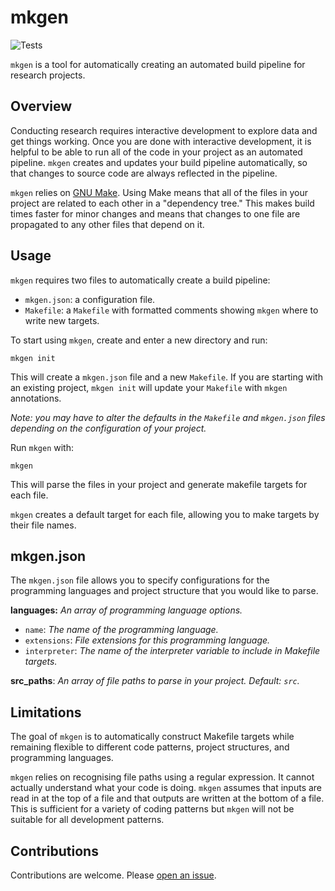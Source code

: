 # mkgen

![Tests](https://github.com/hamishgibbs/mkgen/actions/workflows/tests.yml/badge.svg)

`mkgen` is a tool for automatically creating an automated build pipeline for research projects.

## Overview

Conducting research requires interactive development to explore data and get things working. Once you are done with interactive development, it is helpful to be able to run all of the code in your project as an automated pipeline. `mkgen` creates and updates your build pipeline automatically, so that changes to source code are always reflected in the pipeline.

`mkgen` relies on [GNU Make](https://www.gnu.org/software/make/). Using Make means that all of the files in your project are related to each other in a "dependency tree." This makes build times faster for minor changes and means that changes to one file are propagated to any other files that depend on it.

## Usage

`mkgen` requires two files to automatically create a build pipeline:
  * `mkgen.json`: a configuration file.
  * `Makefile`: a `Makefile` with formatted comments showing `mkgen` where to write new targets.

To start using `mkgen`, create and enter a new directory and run:

```
mkgen init
```

This will create a `mkgen.json` file and a new `Makefile`. If you are starting with an existing project, `mkgen init` will update your `Makefile` with `mkgen` annotations.

*Note: you may have to alter the defaults in the `Makefile` and `mkgen.json` files depending on the configuration of your project.*

Run `mkgen` with:

```
mkgen
```

This will parse the files in your project and generate makefile targets for each file.

`mkgen` creates a default target for each file, allowing you to make targets by their file names.

## mkgen.json

The `mkgen.json` file allows you to specify configurations for the programming languages and project structure that you would like to parse.

**languages:** *An array of programming language options.*
  * `name`: *The name of the programming language.*
  * `extensions`: *File extensions for this programming language.*
  * `interpreter`: *The name of the interpreter variable to include in Makefile targets.*

**src_paths**: *An array of file paths to parse in your project. Default: `src`.*

## Limitations

The goal of `mkgen` is to automatically construct Makefile targets while remaining flexible to different code patterns, project structures, and programming languages.

`mkgen` relies on recognising file paths using a regular expression. It cannot actually understand what your code is doing.
`mkgen` assumes that inputs are read in at the top of a file and that outputs are written at the bottom of a file. This is sufficient for a variety of coding patterns but `mkgen` will not be suitable for all development patterns.

## Contributions

Contributions are welcome. Please [open an issue](https://github.com/hamishgibbs/mkgen/issues/new).
